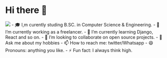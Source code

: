 <h1> Hi there 👋 </h1>

<img src="https://media-exp1.licdn.com/dms/image/C5616AQHzWX5SZLs22Q/profile-displaybackgroundimage-shrink_350_1400/0/1645400603943?e=1653523200&v=beta&t=xeVFN-ZbTkKQtQm9zdXh4Ga_0kDHgiGd0e8Ne--OImY"/>
- 🎓 I,m curently studing B.SC. in Computer Science & Engineering. 
- 🔭 I’m currently working as a freelancer.
- 🌱 I’m currently learning Django, React and so on.
- 👯 I’m looking to collaborate on open source projects.
- 💬 Ask me about my hobbies
- 📫 How to reach me: twitter/Whatsapp
- 😄 Pronouns: anything you like.
- ⚡ Fun fact: I always think high.
